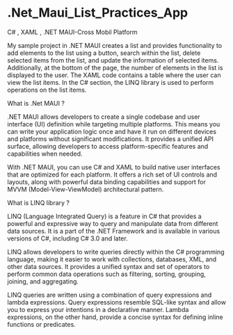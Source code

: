 # .Net_Maui_List_Practices_App
C# , XAML , .NET MAUI-Cross Mobil Platform

My sample project in .NET MAUI creates a list and provides functionality to add elements to the list using a button, search within the list, delete selected items from the list, and update the information of selected items. Additionally, at the bottom of the page, the number of elements in the list is displayed to the user. The XAML code contains a table where the user can view the list items. In the C# section, the LINQ library is used to perform operations on the list items.

What is .Net MAUI ?

.NET MAUI allows developers to create a single codebase and user interface (UI) definition while targeting multiple platforms. This means you can write your application logic once and have it run on different devices and platforms without significant modifications. It provides a unified API surface, allowing developers to access platform-specific features and capabilities when needed.

With .NET MAUI, you can use C# and XAML to build native user interfaces that are optimized for each platform. It offers a rich set of UI controls and layouts, along with powerful data binding capabilities and support for MVVM (Model-View-ViewModel) architectural pattern.

What is LINQ library ?

LINQ (Language Integrated Query) is a feature in C# that provides a powerful and expressive way to query and manipulate data from different data sources. It is a part of the .NET Framework and is available in various versions of C#, including C# 3.0 and later.

LINQ allows developers to write queries directly within the C# programming language, making it easier to work with collections, databases, XML, and other data sources. It provides a unified syntax and set of operators to perform common data operations such as filtering, sorting, grouping, joining, and aggregating.

LINQ queries are written using a combination of query expressions and lambda expressions. Query expressions resemble SQL-like syntax and allow you to express your intentions in a declarative manner. Lambda expressions, on the other hand, provide a concise syntax for defining inline functions or predicates.
